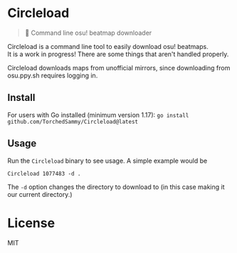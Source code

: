 # Circleload
> 📩 Command line osu! beatmap downloader

Circleload is a command line tool to easily download osu! beatmaps.  
It is a work in progress! There are some things that aren't handled properly.

Circleload downloads maps from unofficial mirrors, since downloading from osu.ppy.sh
requires logging in.

## Install
For users with Go installed (minimum version 1.17):
`go install github.com/TorchedSammy/Circleload@latest`

## Usage
Run the `Circleload` binary to see usage. A simple example would be
```
Circleload 1077483 -d .
```  
The `-d` option changes the directory to download to (in this case making it our current directory.)

# License
MIT

